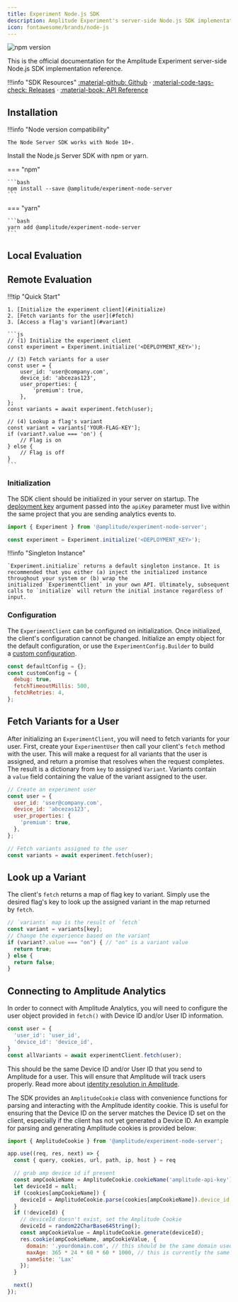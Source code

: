 ```yaml
---
title: Experiment Node.js SDK
description: Amplitude Experiment's server-side Node.js SDK implementation reference.
icon: fontawesome/brands/node-js
---
```


![npm version](https://badge.fury.io/js/%40amplitude%2Fexperiment-node-server.svg)

This is the official documentation for the Amplitude Experiment server-side Node.js SDK implementation reference.

!!!info "SDK Resources"
    [:material-github: Github](https://github.com/amplitude/experiment-node-server) · [:material-code-tags-check: Releases](https://github.com/amplitude/experiment-node-server/releases) · [:material-book: API Reference](https://amplitude.github.io/experiment-node-server/)

## Installation

!!!info "Node version compatibility"

    The Node Server SDK works with Node 10+.

Install the Node.js Server SDK with npm or yarn.

=== "npm"

    ```bash
    npm install --save @amplitude/experiment-node-server
    ```

=== "yarn"

    ```bash
    yarn add @amplitude/experiment-node-server
    ```

## Local Evaluation

## Remote Evaluation

!!!tip "Quick Start"

    1. [Initialize the experiment client](#initialize)
    2. [Fetch variants for the user](#fetch)
    3. [Access a flag's variant](#variant)

    ```js
    // (1) Initialize the experiment client
    const experiment = Experiment.initialize('<DEPLOYMENT_KEY>');

    // (3) Fetch variants for a user
    const user = {
        user_id: 'user@company.com',
        device_id: 'abcezas123',
        user_properties: {
            'premium': true,
        },
    };
    const variants = await experiment.fetch(user);

    // (4) Lookup a flag's variant
    const variant = variants['YOUR-FLAG-KEY'];
    if (variant?.value === 'on') {
        // Flag is on
    } else {
        // Flag is off
    }
    ```

### Initialization

The SDK client should be initialized in your server on startup. The [deployment key](../general/data-model.md#deployments) argument passed into the `apiKey` parameter must live within the same project that you are sending analytics events to.

```js title="index.js"
import { Experiment } from '@amplitude/experiment-node-server';

const experiment = Experiment.initialize('<DEPLOYMENT_KEY>');
```

!!!info "Singleton Instance"

    `Experiment.initialize` returns a default singleton instance. It is recommended that you either (a) inject the initialized instance throughout your system or (b) wrap the initialized `ExperimentClient` in your own API. Ultimately, subsequent calls to `initialize` will return the initial instance regardless of input.

### Configuration

The `ExperimentClient` can be configured on initialization. Once initialized, the client's configuration cannot be changed. Initialize an empty object for the default configuration, or use the `ExperimentConfig.Builder` to build a [custom configuration](https://developers.experiment.amplitude.com/docs/configuration#server-side).

```js
const defaultConfig = {};
const customConfig = {
  debug: true,
  fetchTimeoutMillis: 500,
  fetchRetries: 4,
};
```

## Fetch Variants for a User

After initializing an `ExperimentClient`, you will need to fetch variants for your user. First, create your `ExperimentUser` then call your client's `fetch` method with the user. This will make a request for all variants that the user is assigned, and return a promise that resolves when the request completes. The result is a dictionary from `key` to assigned `Variant`. Variants contain a `value` field containing the value of the variant assigned to the user.


```js title="feature.js"
// Create an experiment user
const user = {
  user_id: 'user@company.com',
  device_id: 'abcezas123',
  user_properties: {
    'premium': true,
  },
};

// Fetch variants assigned to the user
const variants = await experiment.fetch(user);
```

## Look up a Variant

The client's `fetch` returns a map of flag key to variant. Simply use the desired flag's key to look up the assigned variant in the map returned by `fetch`.

```js
// `variants` map is the result of `fetch`
const variant = variants[key];
// Change the experience based on the variant
if (variant?.value === "on") { // "on" is a variant value
  return true;
} else {
  return false;
}
```

## Connecting to Amplitude Analytics

In order to connect with Amplitude Analytics, you will need to configure the user object provided in `fetch()` with Device ID and/or User ID information.

```js
const user = {
  'user_id': 'user_id',
  'device_id': 'device_id',
}
const allVariants = await experimentClient.fetch(user);
```

This should be the same Device ID and/or User ID that you send to Amplitude for a user. This will ensure that Amplitude will track users properly. Read more about [identity resolution in Amplitude](https://help.amplitude.com/hc/en-us/articles/115003135607).

The SDK provides an `AmplitudeCookie` class with convenience functions for parsing and interacting with the Amplitude identity cookie. This is useful for ensuring that the Device ID on the server matches the Device ID set on the client, especially if the client has not yet generated a Device ID. An example for parsing and generating Amplitude cookies is provided below:

```js
import { AmplitudeCookie } from '@amplitude/experiment-node-server';

app.use((req, res, next) => {
  const { query, cookies, url, path, ip, host } = req

  // grab amp device id if present
  const ampCookieName = AmplitudeCookie.cookieName('amplitude-api-key');
  let deviceId = null;
  if (cookies[ampCookieName]) {
    deviceId = AmplitudeCookie.parse(cookies[ampCookieName]).device_id;
  }
  if (!deviceId) {
    // deviceId doesn't exist, set the Amplitude Cookie
    deviceId = random22CharBase64String();
    const ampCookieValue = AmplitudeCookie.generate(deviceId);
    res.cookie(ampCookieName, ampCookieValue, {
      domain: '.yourdomain.com', // this should be the same domain used by the Amplitude JS SDK
      maxAge: 365 * 24 * 60 * 60 * 1000, // this is currently the same as the default in the Amplitude JS SDK, can be modified
      sameSite: 'Lax'
    });
  }

  next()
});
```
